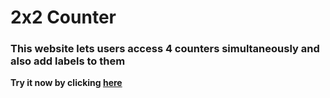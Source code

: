 # <b>2x2 Counter

### This website lets users access 4 counters simultaneously and also add labels to them

Try it now by clicking [here](https://adoring-keller-f882a3.netlify.app/)
